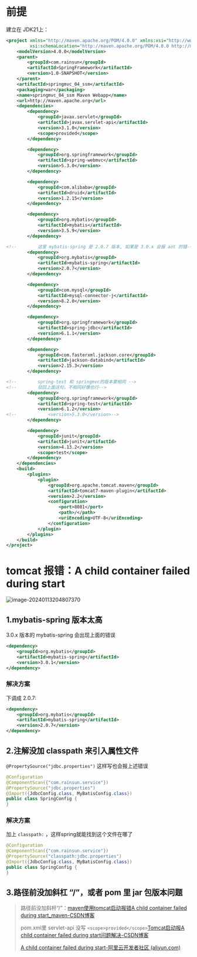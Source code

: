 # 前提

建立在 JDK21上：

```xml
<project xmlns="http://maven.apache.org/POM/4.0.0" xmlns:xsi="http://www.w3.org/2001/XMLSchema-instance"
         xsi:schemaLocation="http://maven.apache.org/POM/4.0.0 http://maven.apache.org/maven-v4_0_0.xsd">
    <modelVersion>4.0.0</modelVersion>
    <parent>
        <groupId>com.rainsun</groupId>
        <artifactId>SpringFramework</artifactId>
        <version>1.0-SNAPSHOT</version>
    </parent>
    <artifactId>springmvc_04_ssm</artifactId>
    <packaging>war</packaging>
    <name>springmvc_04_ssm Maven Webapp</name>
    <url>http://maven.apache.org</url>
    <dependencies>
        <dependency>
            <groupId>javax.servlet</groupId>
            <artifactId>javax.servlet-api</artifactId>
            <version>3.1.0</version>
            <scope>provided</scope>
        </dependency>

        <dependency>
            <groupId>org.springframework</groupId>
            <artifactId>spring-webmvc</artifactId>
            <version>5.3.0</version>
        </dependency>

        <dependency>
            <groupId>com.alibaba</groupId>
            <artifactId>druid</artifactId>
            <version>1.2.15</version>
        </dependency>

        <dependency>
            <groupId>org.mybatis</groupId>
            <artifactId>mybatis</artifactId>
            <version>3.5.9</version>
        </dependency>

<!--        这里 mybatis-spring 是 2.0.7 版本, 如果是 3.0.x 会报 aot 的错-->
        <dependency>
            <groupId>org.mybatis</groupId>
            <artifactId>mybatis-spring</artifactId>
            <version>2.0.7</version>
        </dependency>

        <dependency>
            <groupId>com.mysql</groupId>
            <artifactId>mysql-connector-j</artifactId>
            <version>8.2.0</version>
        </dependency>

        <dependency>
            <groupId>org.springframework</groupId>
            <artifactId>spring-jdbc</artifactId>
            <version>6.1.1</version>
        </dependency>

        <dependency>
            <groupId>com.fasterxml.jackson.core</groupId>
            <artifactId>jackson-databind</artifactId>
            <version>2.15.3</version>
        </dependency>

<!--        spring-test 和 springmvc的版本要相同 -->
<!--        驳回上面这句，不相同好像也行-->
        <dependency>
            <groupId>org.springframework</groupId>
            <artifactId>spring-test</artifactId>
            <version>6.1.2</version>
<!--            <version>5.3.0</version>-->
        </dependency>

        <dependency>
            <groupId>junit</groupId>
            <artifactId>junit</artifactId>
            <version>4.13.2</version>
            <scope>test</scope>
        </dependency>
    </dependencies>
    <build>
        <plugins>
            <plugin>
                <groupId>org.apache.tomcat.maven</groupId>
                <artifactId>tomcat7-maven-plugin</artifactId>
                <version>2.2</version>
                <configuration>
                    <port>8081</port>
                    <path>/</path>
                    <uriEncoding>UTF-8</uriEncoding>
                </configuration>
            </plugin>
        </plugins>
    </build>
</project>
```

# tomcat 报错：A child container failed during start

![image-20240113204807370](https://xiongyuqing-img.oss-cn-qingdao.aliyuncs.com/img/202401132048430.png)

## 1.mybatis-spring 版本太高

3.0.x 版本的 mybatis-spring 会出现上面的错误

```xml
<dependency>
    <groupId>org.mybatis</groupId>
    <artifactId>mybatis-spring</artifactId>
    <version>3.0.1</version>
</dependency>
```

### 解决方案

下调成 2.0.7:

```xml
<dependency>
    <groupId>org.mybatis</groupId>
    <artifactId>mybatis-spring</artifactId>
    <version>2.0.7</version>
</dependency>
```

## 2.注解没加 classpath 来引入属性文件

`@PropertySource("jdbc.properties")` 这样写也会报上述错误

```java
@Configuration
@ComponentScan({"com.rainsun.service"})
@PropertySource("jdbc.properties")
@Import({JdbcConfig.class, MyBatisConfig.class})
public class SpringConfig {
}
```

### 解决方案

加上 `classpath:` ，这样spring就能找到这个文件在哪了

```java
@Configuration
@ComponentScan({"com.rainsun.service"})
@PropertySource("classpath:jdbc.properties")
@Import({JdbcConfig.class, MyBatisConfig.class})
public class SpringConfig {
}
```

## 3.路径前没加斜杠 “/”，或者 pom 里 jar 包版本问题

> 路径前没加斜杆“/”：[maven使用tomcat启动报错A child container failed during start_maven-CSDN博客](https://blog.csdn.net/weixin_51405802/article/details/124607812)
>
> pom.xml里 servlet-api 没写  `<scope>provided</scope>`[Tomcat启动报A child container failed during start问题解决-CSDN博客](https://blog.csdn.net/qq_26599807/article/details/107694063)
>
> [A child container failed during start-阿里云开发者社区 (aliyun.com)](https://developer.aliyun.com/article/342754)

